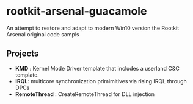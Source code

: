 # rootkit-arsenal-guacamole
An attempt to restore and adapt to modern Win10 version the Rootkit Arsenal original code sampls


## Projects

* **KMD** : Kernel Mode Driver template that includes a userland C&C template.
* **IRQL**: multicore synchronization primimitives via rising IRQL through DPCs 
* **RemoteThread** : CreateRemoteThread for DLL injection

